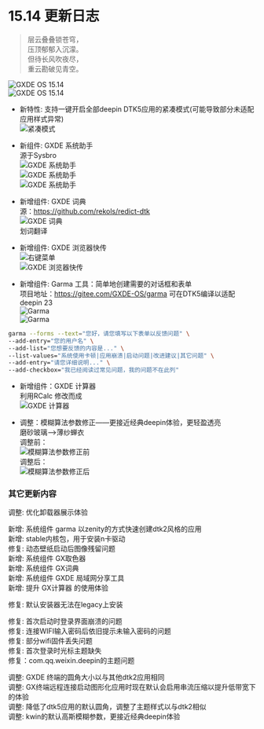 # 15.14 更新日志

> 层云叠叠锁苍穹，  
> 压顶郁郁入沉濛。  
> 但待长风吹夜尽，  
> 重云勘破见青空。  

![GXDE OS 15.14](/news/15.14/all1.png)  
![GXDE OS 15.14](/news/15.14/all2.png)  

- 新特性: 支持一键开启全部deepin DTK5应用的紧凑模式(可能导致部分未适配应用样式异常)  
  ![紧凑模式](/news/15.14/sizemode.png)  

- 新组件: GXDE 系统助手  
  源于Sysbro  
  ![GXDE 系统助手](/news/15.14/gxde-system-assistant1.png)  
  ![GXDE 系统助手](/news/15.14/gxde-system-assistant2.png)  
  ![GXDE 系统助手](/news/15.14/gxde-system-assistant3.png)  

- 新增组件: GXDE 词典  
  源：https://github.com/rekols/redict-dtk  
  ![GXDE 词典](/news/15.14/4.png)  
  划词翻译  

- 新增组件: GXDE 浏览器快传  
  ![右键菜单](/news/15.14/send-menu.png)  
  ![GXDE 浏览器快传](/news/15.14/5.png)  

- 新增组件: Garma 工具：简单地创建需要的对话框和表单  
  项目地址：https://gitee.com/GXDE-OS/garma 可在DTK5编译以适配deepin 23  
  ![Garma](/news/15.14/garma.png)  
  ![Garma](/news/15.14/6.png)  
```bash
garma --forms --text="您好，请您填写以下表单以反馈问题" \
--add-entry="您的用户名" \
--add-list="您想要反馈的内容是..." \
--list-values="系统使用卡顿|应用崩溃|启动问题|改进建议|其它问题" \
--add-entry="请您详细说明..." \
--add-checkbox="我已经阅读过常见问题，我的问题不在此列"
```

- 新增组件：GXDE 计算器  
  利用RCalc 修改而成  
  ![GXDE 计算器](/news/15.14/calc.png)  
 
- 调整：模糊算法参数修正——更接近经典deepin体验，更轻盈透亮  
  磨砂玻璃——>薄纱蝉衣  
  调整前：  
  ![模糊算法参数修正前](/news/15.14/old-blur.png)  
  调整后：  
  ![模糊算法参数修正后](/news/15.14/new-blur.png)  


### 其它更新内容
调整: 优化卸载器展示体验  

新增: 系统组件 garma 以zenity的方式快速创建dtk2风格的应用  
新增: stable内核包，用于安装n卡驱动  
修复: 动态壁纸启动后图像残留问题  
新增: 系统组件 GX取色器  
新增: 系统组件 GX词典  
新增: 系统组件 GXDE 局域网分享工具  
新增: 提升 GX计算器 的使用体验  

修复: 默认安装器无法在legacy上安装  

修复: 首次启动时登录界面崩溃的问题  
修复: 连接WIFI输入密码后依旧提示未输入密码的问题  
修复: 部分wifi固件丢失问题  
修复: 首次登录时光标主题缺失  
修复：com.qq.weixin.deepin的主题问题  

调整: GXDE 终端的圆角大小以与其他dtk2应用相同  
调整: GX终端远程连接启动图形化应用时现在默认会启用串流压缩以提升低带宽下的体验  
调整: 降低了dtk5应用的默认圆角，调整了主题样式以与dtk2相似  
调整: kwin的默认高斯模糊参数，更接近经典deepin体验  

